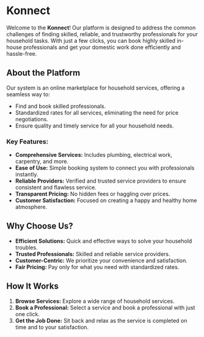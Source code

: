 # Konnect

Welcome to the **Konnect**! Our platform is designed to address the common challenges of finding skilled, reliable, and trustworthy professionals for your household tasks. With just a few clicks, you can book highly skilled in-house professionals and get your domestic work done efficiently and hassle-free.

## About the Platform

Our system is an online marketplace for household services, offering a seamless way to:
- Find and book skilled professionals.
- Standardized rates for all services, eliminating the need for price negotiations.
- Ensure quality and timely service for all your household needs.

### Key Features:
- **Comprehensive Services:** Includes plumbing, electrical work, carpentry, and more.
- **Ease of Use:** Simple booking system to connect you with professionals instantly.
- **Reliable Providers:** Verified and trusted service providers to ensure consistent and flawless service.
- **Transparent Pricing:** No hidden fees or haggling over prices.
- **Customer Satisfaction:** Focused on creating a happy and healthy home atmosphere.

## Why Choose Us?
- **Efficient Solutions:** Quick and effective ways to solve your household troubles.
- **Trusted Professionals:** Skilled and reliable service providers.
- **Customer-Centric:** We prioritize your convenience and satisfaction.
- **Fair Pricing:** Pay only for what you need with standardized rates.

## How It Works
1. **Browse Services:** Explore a wide range of household services.
2. **Book a Professional:** Select a service and book a professional with just one click.
3. **Get the Job Done:** Sit back and relax as the service is completed on time and to your satisfaction.
